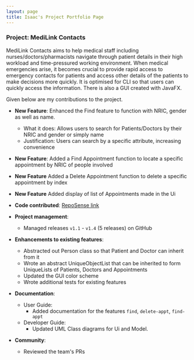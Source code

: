 ```yaml
---
layout: page
title: Isaac's Project Portfolio Page
---
```


### Project: MediLink Contacts

MediLink Contacts aims to help medical staff including nurses/doctors/pharmacists navigate through patient details in
their high workload and time-pressured working environment. When medical emergencies arise, it becomes crucial to
provide rapid access to emergency contacts for patients and access other details of the patients to make decisions more
quickly. It is optimised for CLI so that users can quickly access the information. There is also a GUI created with
JavaFX.

Given below are my contributions to the project.

* **New Feature**: Enhanced the Find feature to function with NRIC, gender as well as name.
    * What it does: Allows users to search for Patients/Doctors by their NRIC and gender or simply name
    * Justification: Users can search by a specific attribute, increasing convenience

* **New Feature**: Added a Find Appointment function to locate a specific appointment by NRIC of people involved
* **New Feature** Added a Delete Appointment function to delete a specific appointment by index
* **New Feature** Added display of list of Appointments made in the Ui

* **Code contributed**: [RepoSense link](https://nus-cs2103-ay2324s1.github.io/tp-dashboard/?search=&sort=groupTitle&sortWithin=title&timeframe=commit&mergegroup=&groupSelect=groupByRepos&breakdown=true&checkedFileTypes=docs~functional-code~test-code&since=2023-09-22&tabOpen=true&tabType=authorship&tabAuthor=chonguschonguschongus&tabRepo=AY2324S1-CS2103T-T09-3%2Ftp%5Bmaster%5D&authorshipIsMergeGroup=false&authorshipFileTypes=docs~functional-code~test-code&authorshipIsBinaryFileTypeChecked=false&authorshipIsIgnoredFilesChecked=false)

* **Project management**:
    * Managed releases `v1.1` - `v1.4` (5 releases) on GitHub

* **Enhancements to existing features**:
    * Abstracted out Person class so that Patient and Doctor can inherit from it
    * Wrote an abstract UniqueObjectList that can be inherited to form UniqueLists of Patients, Doctors and Appointments
    * Updated the GUI color scheme 
    * Wrote additional tests for existing features 

* **Documentation**:
    * User Guide:
        * Added documentation for the features `find`, `delete-appt`, `find-appt`
    * Developer Guide:
        * Updated UML Class diagrams for Ui and Model.

* **Community**:
    * Reviewed the team's PRs
